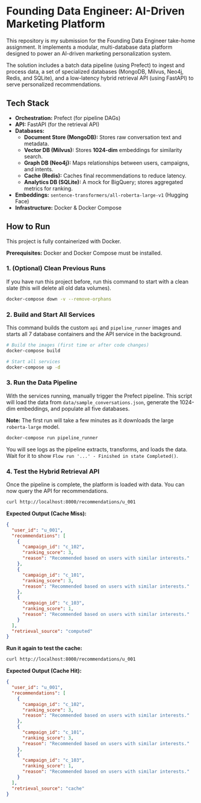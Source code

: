 
# Founding Data Engineer: AI-Driven Marketing Platform

This repository is my submission for the Founding Data Engineer take-home assignment. It implements a modular, multi-database data platform designed to power an AI-driven marketing personalization system.

The solution includes a batch data pipeline (using Prefect) to ingest and process data, a set of specialized databases (MongoDB, Milvus, Neo4j, Redis, and SQLite), and a low-latency hybrid retrieval API (using FastAPI) to serve personalized recommendations.

## Tech Stack

* **Orchestration:** Prefect (for pipeline DAGs)
* **API:** FastAPI (for the retrieval API)
* **Databases:**
    * **Document Store (MongoDB):** Stores raw conversation text and metadata.
    * **Vector DB (Milvus):** Stores **1024-dim** embeddings for similarity search.
    * **Graph DB (Neo4j):** Maps relationships between users, campaigns, and intents.
    * **Cache (Redis):** Caches final recommendations to reduce latency.
    * **Analytics DB (SQLite):** A mock for BigQuery; stores aggregated metrics for ranking.
* **Embeddings:** `sentence-transformers/all-roberta-large-v1` (Hugging Face)
* **Infrastructure:** Docker & Docker Compose

## How to Run

This project is fully containerized with Docker.

**Prerequisites:** Docker and Docker Compose must be installed.

### 1. (Optional) Clean Previous Runs

If you have run this project before, run this command to start with a clean slate (this will delete all old data volumes).

```bash
docker-compose down -v --remove-orphans
````

### 2\. Build and Start All Services

This command builds the custom `api` and `pipeline_runner` images and starts all 7 database containers and the API service in the background.

```bash
# Build the images (first time or after code changes)
docker-compose build

# Start all services
docker-compose up -d
```

### 3\. Run the Data Pipeline

With the services running, manually trigger the Prefect pipeline. This script will load the data from `data/sample_conversations.json`, generate the 1024-dim embeddings, and populate all five databases.

**Note:** The first run will take a few minutes as it downloads the large `roberta-large` model.

```bash
docker-compose run pipeline_runner
```

You will see logs as the pipeline extracts, transforms, and loads the data. Wait for it to show `Flow run '...' - Finished in state Completed()`.

### 4\. Test the Hybrid Retrieval API

Once the pipeline is complete, the platform is loaded with data. You can now query the API for recommendations.

```bash
curl http://localhost:8000/recommendations/u_001
```

**Expected Output (Cache Miss):**

```json
{
  "user_id": "u_001",
  "recommendations": [
    {
      "campaign_id": "c_102",
      "ranking_score": 3,
      "reason": "Recommended based on users with similar interests."
    },
    {
      "campaign_id": "c_101",
      "ranking_score": 3,
      "reason": "Recommended based on users with similar interests."
    },
    {
      "campaign_id": "c_103",
      "ranking_score": 1,
      "reason": "Recommended based on users with similar interests."
    }
  ],
  "retrieval_source": "computed"
}
```

**Run it again to test the cache:**

```bash
curl http://localhost:8000/recommendations/u_001
```

**Expected Output (Cache Hit):**

```json
{
  "user_id": "u_001",
  "recommendations": [
    {
      "campaign_id": "c_102",
      "ranking_score": 3,
      "reason": "Recommended based on users with similar interests."
    },
    {
      "campaign_id": "c_101",
      "ranking_score": 3,
      "reason": "Recommended based on users with similar interests."
    },
    {
      "campaign_id": "c_103",
      "ranking_score": 1,
      "reason": "Recommended based on users with similar interests."
    }
  ],
  "retrieval_source": "cache"
}
```
